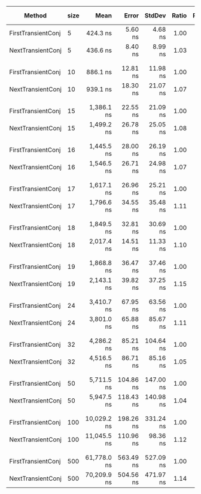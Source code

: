 |             Method | size |        Mean |     Error |    StdDev | Ratio | RatioSD |   Gen0 | BranchInstructions/Op | CacheMisses/Op | BranchMispredictions/Op |   Gen1 | Allocated | Alloc Ratio |
|------------------- |----- |------------:|----------:|----------:|------:|--------:|-------:|----------------------:|---------------:|------------------------:|-------:|----------:|------------:|
| FirstTransientConj |    5 |    424.3 ns |   5.60 ns |   4.68 ns |  1.00 |    0.00 | 0.0587 |                 1,371 |              5 |                       2 |      - |     768 B |        1.00 |
|  NextTransientConj |    5 |    436.6 ns |   8.40 ns |   8.99 ns |  1.03 |    0.02 | 0.0587 |                 1,449 |              2 |                       3 |      - |     768 B |        1.00 |
|                    |      |             |           |           |       |         |        |                       |                |                         |        |
|             |
| FirstTransientConj |   10 |    886.1 ns |  12.81 ns |  11.98 ns |  1.00 |    0.00 | 0.1078 |                 2,895 |              5 |                       7 |      - |    1416 B |        1.00 |
|  NextTransientConj |   10 |    939.1 ns |  18.30 ns |  21.07 ns |  1.07 |    0.03 | 0.1268 |                 3,073 |              6 |                       7 | 0.0010 |    1664 B |        1.18 |
|                    |      |             |           |           |       |         |        |                       |                |                         |        |
|             |
| FirstTransientConj |   15 |  1,386.1 ns |  22.55 ns |  21.09 ns |  1.00 |    0.00 | 0.1621 |                 4,442 |              7 |                      15 |      - |    2128 B |        1.00 |
|  NextTransientConj |   15 |  1,499.2 ns |  26.78 ns |  25.05 ns |  1.08 |    0.03 | 0.2003 |                 4,788 |              8 |                      14 | 0.0019 |    2624 B |        1.23 |
|                    |      |             |           |           |       |         |        |                       |                |                         |        |
|             |
| FirstTransientConj |   16 |  1,445.5 ns |  28.00 ns |  26.19 ns |  1.00 |    0.00 | 0.1659 |                 4,658 |              7 |                      15 |      - |    2176 B |        1.00 |
|  NextTransientConj |   16 |  1,546.5 ns |  26.71 ns |  24.98 ns |  1.07 |    0.02 | 0.2041 |                 4,999 |              8 |                      14 | 0.0019 |    2672 B |        1.23 |
|                    |      |             |           |           |       |         |        |                       |                |                         |        |
|             |
| FirstTransientConj |   17 |  1,617.1 ns |  26.96 ns |  25.21 ns |  1.00 |    0.00 | 0.1831 |                 5,210 |              9 |                      15 | 0.0019 |    2416 B |        1.00 |
|  NextTransientConj |   17 |  1,796.6 ns |  34.55 ns |  35.48 ns |  1.11 |    0.03 | 0.2403 |                 5,787 |             10 |                      16 | 0.0019 |    3160 B |        1.31 |
|                    |      |             |           |           |       |         |        |                       |                |                         |        |
|             |
| FirstTransientConj |   18 |  1,849.5 ns |  32.81 ns |  30.69 ns |  1.00 |    0.00 | 0.2022 |                 5,879 |             10 |                      20 | 0.0019 |    2656 B |        1.00 |
|  NextTransientConj |   18 |  2,017.4 ns |  14.51 ns |  11.33 ns |  1.10 |    0.01 | 0.2785 |                 6,562 |             11 |                      18 |      - |    3648 B |        1.37 |
|                    |      |             |           |           |       |         |        |                       |                |                         |        |
|             |
| FirstTransientConj |   19 |  1,868.8 ns |  36.47 ns |  37.46 ns |  1.00 |    0.00 | 0.2060 |                 6,026 |             10 |                      18 | 0.0019 |    2704 B |        1.00 |
|  NextTransientConj |   19 |  2,143.1 ns |  39.82 ns |  37.25 ns |  1.15 |    0.03 | 0.2823 |                 6,777 |             13 |                      19 | 0.0038 |    3696 B |        1.37 |
|                    |      |             |           |           |       |         |        |                       |                |                         |        |
|             |
| FirstTransientConj |   24 |  3,410.7 ns |  67.95 ns |  63.56 ns |  1.00 |    0.00 | 0.4196 |                10,778 |             17 |                      33 | 0.0114 |    5496 B |        1.00 |
|  NextTransientConj |   24 |  3,801.0 ns |  65.88 ns |  85.67 ns |  1.11 |    0.03 | 0.5341 |                12,089 |             23 |                      34 | 0.0153 |    6984 B |        1.27 |
|                    |      |             |           |           |       |         |        |                       |                |                         |        |
|             |
| FirstTransientConj |   32 |  4,286.2 ns |  85.21 ns | 104.64 ns |  1.00 |    0.00 | 0.4730 |                12,776 |             57 |                      46 | 0.0153 |    6216 B |        1.00 |
|  NextTransientConj |   32 |  4,516.5 ns |  86.71 ns |  85.16 ns |  1.05 |    0.04 | 0.5875 |                13,963 |             46 |                      40 | 0.0153 |    7704 B |        1.24 |
|                    |      |             |           |           |       |         |        |                       |                |                         |        |
|             |
| FirstTransientConj |   50 |  5,711.5 ns | 104.86 ns | 147.00 ns |  1.00 |    0.00 | 0.6027 |                16,963 |             81 |                      57 | 0.0229 |    7944 B |        1.00 |
|  NextTransientConj |   50 |  5,947.5 ns | 118.43 ns | 140.98 ns |  1.04 |    0.03 | 0.7401 |                18,680 |             50 |                      64 | 0.0305 |    9680 B |        1.22 |
|                    |      |             |           |           |       |         |        |                       |                |                         |        |
|             |
| FirstTransientConj |  100 | 10,029.2 ns | 198.26 ns | 331.24 ns |  1.00 |    0.00 | 0.9766 |                29,964 |             74 |                     146 | 0.0610 |   12808 B |        1.00 |
|  NextTransientConj |  100 | 11,045.5 ns | 110.96 ns |  98.36 ns |  1.12 |    0.04 | 1.1597 |                31,865 |            172 |                     146 | 0.0763 |   15288 B |        1.19 |
|                    |      |             |           |           |       |         |        |                       |                |                         |        |
|             |
| FirstTransientConj |  500 | 61,778.0 ns | 563.49 ns | 527.09 ns |  1.00 |    0.00 | 5.3711 |               167,777 |            880 |                   1,166 | 1.3428 |   71425 B |        1.00 |
|  NextTransientConj |  500 | 70,209.9 ns | 504.56 ns | 471.97 ns |  1.14 |    0.01 | 7.4463 |               189,740 |          1,106 |                   1,217 | 1.8311 |   98457 B |        1.38 |